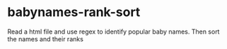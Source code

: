 babynames-rank-sort
===================

Read a html file and use regex to identify popular baby names. Then sort the names and their ranks
